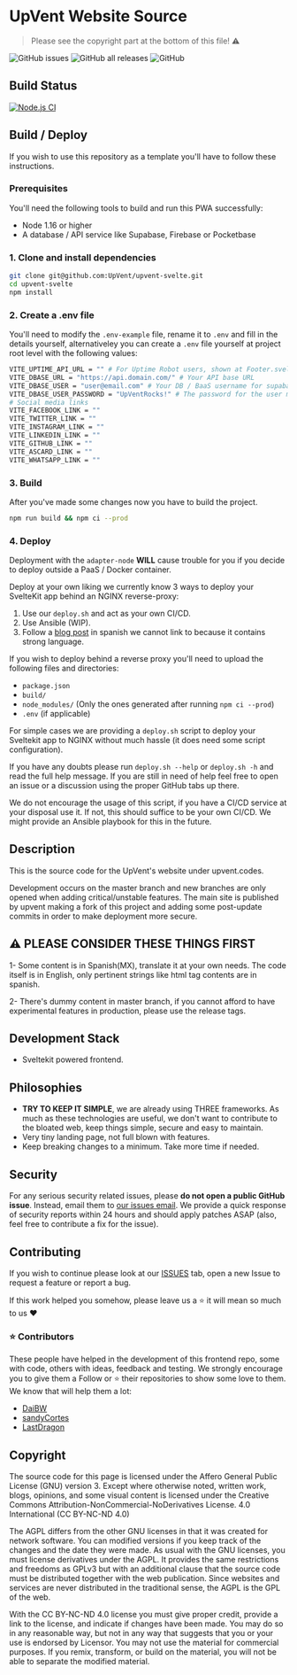# UpVent Website Source

> Please see the copyright part at the bottom of this file! :warning:

![GitHub issues](https://img.shields.io/github/issues/UpVent/upvent-svelte)
![GitHub all releases](https://img.shields.io/github/downloads/UpVent/upvent-svelte/total)
![GitHub](https://img.shields.io/github/license/UpVent/upvent-svelte)

## Build Status
[![Node.js CI](https://github.com/UpVent/upvent-svelte/actions/workflows/node.js.yml/badge.svg)](https://github.com/UpVent/upvent-svelte/actions/workflows/node.js.yml)

## Build / Deploy

If you wish to use this repository as a template you'll have to follow these instructions.

### Prerequisites
You'll need the following tools to build and run this PWA successfully:

- Node 1.16 or higher
- A database / API service like Supabase, Firebase or Pocketbase

### 1. Clone and install dependencies
```sh
git clone git@github.com:UpVent/upvent-svelte.git
cd upvent-svelte
npm install
```

### 2. Create a .env file

You'll need to modify the `.env-example` file, rename it to `.env` and fill in the details yourself, alternativeley you can create a `.env` file yourself at project root level with the following values:

```sh
VITE_UPTIME_API_URL = "" # For Uptime Robot users, shown at Footer.svelte component
VITE_DBASE_URL = "https://api.domain.com/" # Your API base URL
VITE_DBASE_USER = "user@email.com" # Your DB / BaaS username for supabase, firebase or pocketbase
VITE_DBASE_USER_PASSWORD = "UpVentRocks!" # The password for the user mentioned above
# Social media links
VITE_FACEBOOK_LINK = ""
VITE_TWITTER_LINK = ""
VITE_INSTAGRAM_LINK = ""
VITE_LINKEDIN_LINK = ""
VITE_GITHUB_LINK = ""
VITE_ASCARD_LINK = ""
VITE_WHATSAPP_LINK = ""
```

### 3. Build

After you've made some changes now you have to build the project.

```sh
npm run build && npm ci --prod
```

### 4. Deploy

Deployment with the `adapter-node` **WILL** cause trouble for you if you decide to deploy outside a PaaS / Docker container. 

Deploy at your own liking we currently know 3 ways to deploy your SvelteKit app behind an NGINX reverse-proxy:

1. Use our `deploy.sh` and act as your own CI/CD.
2. Use Ansible (WIP).
3. Follow a [blog post](https://ventgrey.github.io/posts/sveltekit-nginx/) in spanish we cannot link to because it contains strong language.

If you wish to deploy behind a reverse proxy you'll need to upload the following files and directories:

- `package.json`
- `build/`
- `node_modules/` (Only the ones generated after running `npm ci --prod`)
- `.env` (if applicable)

For simple cases we are providing a `deploy.sh` script to deploy your Sveltekit app to NGINX without much hassle (it does need some script configuration).

If you have any doubts please run `deploy.sh --help` or `deploy.sh -h` and read the full help message. If you are still in need of help feel free to open an issue or a discussion using the proper GitHub tabs up there.

We do not encourage the usage of this script, if you have a CI/CD service at your disposal use it. If not, this should suffice to be your own CI/CD. We might provide an Ansible playbook for this in the future.

## Description

This is the source code for the UpVent's website under upvent.codes.

Development occurs on the master branch and new branches are only opened when adding critical/unstable features. The main site is published by upvent making a fork of this project and adding some post-update commits in order to make deployment more secure.

## :warning: PLEASE CONSIDER THESE THINGS FIRST

1- Some content is in Spanish(MX), translate it at your own needs. The code itself is in English, only pertinent strings like html tag contents are in spanish.

2- There's dummy content in master branch, if you cannot afford to have experimental features in production, please use the release tags.

## Development Stack
- Sveltekit powered frontend.

## Philosophies
- **TRY TO KEEP IT SIMPLE**, we are already using THREE frameworks. As much as these technologies are useful, we don't want to contribute to the bloated web, keep things simple, secure and easy to maintain.
- Very tiny landing page, not full blown with features.
- Keep breaking changes to a minimum. Take more time if needed.

## Security
For any serious security related issues, please **do not open a public GitHub issue**. 
Instead, email them to [our issues email](mailto:upventmx@gmail.com). We provide a quick response of security reports within 24 hours and should apply patches ASAP (also, feel free to contribute a fix for the issue).

## Contributing

If you wish to continue please look at our [ISSUES](https://github.com/UpVent/upvent.codes/issues) tab, open a new Issue to request a feature or report a bug.

If this work helped you somehow, please leave us a :star: it will mean so much to us :heart:

### :star: Contributors
These people have helped in the development of this frontend repo, some with code, others with ideas, feedback and testing.
We strongly encourage you to give them a Follow or :star: their repositories to show some love to them. We know that will help them a lot:

- [DaiBW](https://github.com/Dai-BW)
- [sandyCortes](https://github.com/sandyCortes)
- [LastDragon](https://lastdragon.net/)

## Copyright
The source code for this page is licensed under the Affero General Public License (GNU) version 3. Except where otherwise noted, written work, blogs, opinions, and some visual content is licensed under the Creative Commons Attribution-NonCommercial-NoDerivatives License. 4.0 International (CC BY-NC-ND 4.0)

The AGPL differs from the other GNU licenses in that it was created for network software. You can modified versions if you keep track of the changes and the date they were made. As usual with the GNU licenses, you must license derivatives under the AGPL. It provides the same restrictions and freedoms as GPLv3 but with an additional clause that the source code must be distributed together with the web publication. Since websites and services are never distributed in the traditional sense, the AGPL is the GPL of the web.

With the CC BY-NC-ND 4.0 license you must give proper credit, provide a link to the license, and indicate if changes have been made. You may do so in any reasonable way, but not in any way that suggests that you or your use is endorsed by Licensor. You may not use the material for commercial purposes. If you remix, transform, or build on the material, you will not be able to separate the modified material.
